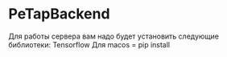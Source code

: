 # PeTapBackend
Для работы сервера вам надо будет установить следующие библиотеки:
Tensorflow
    Для macos = pip install 